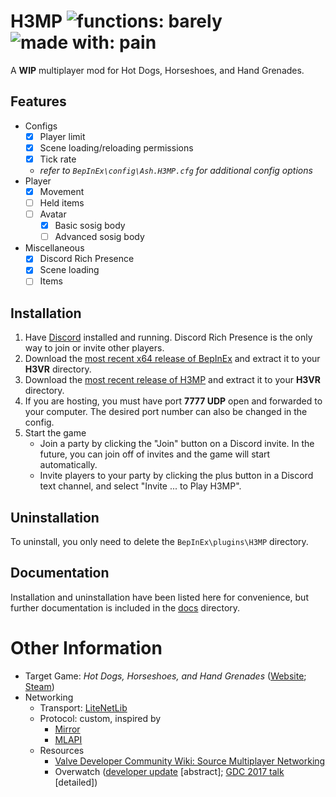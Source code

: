 # H3MP ![functions: barely](https://img.shields.io/badge/functions-barely-c28411?style=for-the-badge) ![made with: pain](https://img.shields.io/badge/made%20with-pain-red?style=for-the-badge)
A **WIP** multiplayer mod for Hot Dogs, Horseshoes, and Hand Grenades.

## Features
- Configs  
  - [x] Player limit  
  - [x] Scene loading/reloading permissions
  - [x] Tick rate  
  - *refer to `BepInEx\config\Ash.H3MP.cfg` for additional config options*
- Player  
  - [x] Movement  
  - [ ] Held items  
  - [ ] Avatar  
    - [x] Basic sosig body
    - [ ] Advanced sosig body
- Miscellaneous
  - [x] Discord Rich Presence  
  - [x] Scene loading  
  - [ ] Items  

## Installation
1. Have [Discord](https://discord.com/download) installed and running. Discord Rich Presence is the only way to join or invite other players.
2. Download the [most recent x64 release of BepInEx](https://github.com/BepInEx/BepInEx/releases/latest) and extract it to your **H3VR** directory.
3. Download the [most recent release of H3MP](https://github.com/ash-hat/H3MP/releases/latest) and extract it to your **H3VR** directory.
4. If you are hosting, you must have port **7777 UDP** open and forwarded to your computer. The desired port number can also be changed in the config.
5. Start the game  
    - Join a party by clicking the "Join" button on a Discord invite. In the future, you can join off of invites and the game will start automatically.
    - Invite players to your party by clicking the plus button in a Discord text channel, and select "Invite ... to Play H3MP".



## Uninstallation
To uninstall, you only need to delete the `BepInEx\plugins\H3MP` directory.

## Documentation
Installation and uninstallation have been listed here for convenience, but further documentation is included in the [docs](docs/) directory.

# Other Information
- Target Game: *Hot Dogs, Horseshoes, and Hand Grenades* ([Website](http://h3vr.com/); [Steam](https://store.steampowered.com/app/450540/Hot_Dogs_Horseshoes__Hand_Grenades/))  
- Networking  
  - Transport: [LiteNetLib](https://github.com/RevenantX/LiteNetLib)  
  - Protocol: custom, inspired by  
    - [Mirror](https://github.com/vis2k/Mirror)  
    - [MLAPI](https://github.com/MidLevel/MLAPI)  
  - Resources  
    - [Valve Developer Community Wiki: Source Multiplayer Networking](https://developer.valvesoftware.com/wiki/Source_Multiplayer_Networking)  
    - Overwatch ([developer update](https://www.youtube.com/watch?v=vTH2ZPgYujQ) [abstract]; [GDC 2017 talk](https://youtu.be/W3aieHjyNvw?t=1341) [detailed])

